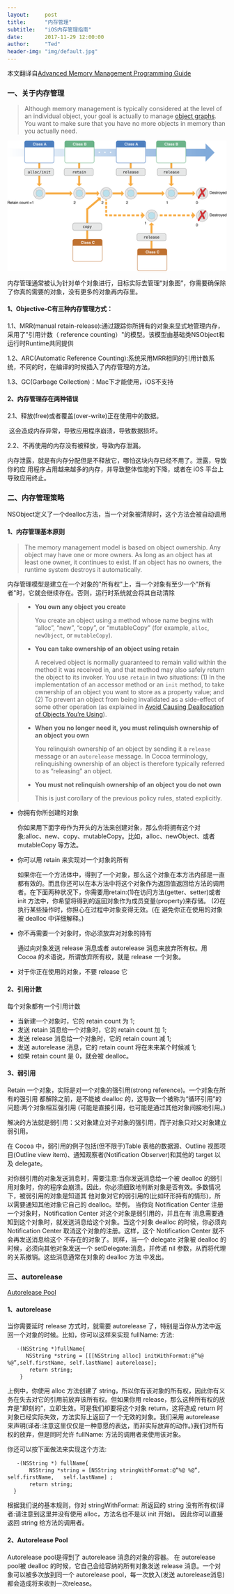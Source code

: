 ```yaml
---
layout:     post
title:      "内存管理"
subtitle:   "iOS内存管理指南"
date:       2017-11-29 12:00:00
author:     "Ted"
header-img: "img/default.jpg"
---
```


本文翻译自[Advanced Memory Management Programming Guide](https://developer.apple.com/library/content/documentation/Cocoa/Conceptual/MemoryMgmt/Articles/MemoryMgmt.html#//apple_ref/doc/uid/10000011i)

### 一、关于内存管理

> Although memory management is typically considered at the level of an individual object, your goal is actually to manage [object graphs](). You want to make sure that you have no more objects in memory than you actually need.

![img](/img/Simple_2/02.png)

内存管理通常被认为针对单个对象进行，目标实际去管理“对象图”，你需要确保除了你真的需要的对象，没有更多的对象再内存里。

#### 1、Objective-C有三种内存管理方式：

1.1、MRR(manual retain-release):通过跟踪你所拥有的对象来显式地管理内存，采用了"引用计数（ reference counting）"的模型。该模型由基础类NSObject和运行时Runtime共同提供

1.2、ARC(Automatic Reference Counting):系统采用MRR相同的引用计数系统，不同的时，在编译的时候插入了内存管理的方法。

1.3、GC(Garbage Collection)：Mac下才能使用，iOS不支持

#### 2、内存管理存在两种错误

2.1、释放(free)或者覆盖(over-write)正在使用中的数据。

​	这会造成内存异常，导致应用程序崩溃，导致数据损坏。

2.2、不再使用的内存没有被释放，导致内存泄漏。

​	内存泄露，就是有内存分配但是不释放它，哪怕这块内存已经不用了。泄露，导致你的应 用程序占用越来越多的内存，并导致整体性能的下降，或者在 iOS 平台上导致应用终止。

### 二、内存管理策略

NSObject定义了一个dealloc方法，当一个对象被清除时，这个方法会被自动调用

#### 1、内存管理基本原则

> The memory management model is based on object ownership. Any object may have one or more owners. As long as an object has at least one owner, it continues to exist. If an object has no owners, the runtime system destroys it automatically.

内存管理模型是建立在一个对象的"所有权"上，当一个对象有至少一个"所有者"时，它就会继续存在。否则，运行时系统就会将其自动清除

> - **You own any object you create**
>
>   You create an object using a method whose name begins with “alloc”, “new”, “copy”, or “mutableCopy” (for example, `alloc`, `newObject`, or `mutableCopy`).
>
> - **You can take ownership of an object using retain**
>
>   A received object is normally guaranteed to remain valid within the method it was received in, and that method may also safely return the object to its invoker. You use `retain` in two situations: (1) In the implementation of an accessor method or an `init` method, to take ownership of an object you want to store as a property value; and (2) To prevent an object from being invalidated as a side-effect of some other operation (as explained in [Avoid Causing Deallocation of Objects You’re Using](https://developer.apple.com/library/content/documentation/Cocoa/Conceptual/MemoryMgmt/Articles/mmPractical.html#//apple_ref/doc/uid/20000043-1000922)).
>
> - **When you no longer need it, you must relinquish ownership of an object you own**
>
>   You relinquish ownership of an object by sending it a `release` message or an `autorelease` message. In Cocoa terminology, relinquishing ownership of an object is therefore typically referred to as “releasing” an object.
>
> - **You must not relinquish ownership of an object you do not own**
>
>   This is just corollary of the previous policy rules, stated explicitly.

- 你拥有你所创建的对象

  你如果用下面字母作为开头的方法来创建对象，那么你将拥有这个对象:alloc、new、copy、mutableCopy。比如，alloc、newObject、或者 mutableCopy 等方法。

- 你可以用 retain 来实现对一个对象的所有

  如果你在一个方法体中，得到了一个对象，那么这个对象在本方法内部是一直都有效的。而且你还可以在本方法中将这个对象作为返回值返回给方法的调用者。在下面两种状况下，你需要用retain:(1)在访问方法(getter、setter)或者 init 方法中，你希望将得到的返回对象作为成员变量(property)来存储。 (2)在执行某些操作时，你担心在过程中对象变得无效。(在 避免你正在使用的对象被 dealloc 中详细解释。)

- 你不再需要一个对象时，你必须放弃对对象的持有

  通过向对象发送 release 消息或者 autorelease 消息来放弃所有权。用 Cocoa 的术语说，所谓放弃所有权，就是 release 一个对象。

- 对于你正在使用的对象，不要 release 它

#### 2、引用计数

每个对象都有一个引用计数

-    当新建一个对象时，它的 retain count 为 1;
-    发送 retain 消息给一个对象时，它的 retain count 加 1;
-    发送 release 消息给一个对象时，它的 retain count 减 1;
-    发送 autorelease 消息，它的 retain count 将在未来某个时候减 1;
-    如果 retain count 是 0，就会被 dealloc。

#### 3、弱引用

Retain 一个对象，实际是对一个对象的强引用(strong reference)。一个对象在所有的强引用 都解除之前，是不能被 dealloc 的，这导致一个被称为“循环引用”的问题:两个对象相互强引用 (可能是直接引用，也可能是通过其他对象间接地引用。)

解决的方法就是弱引用：父对象建立对子对象的强引用，而子对象只对父对象建立弱引用。

在 Cocoa 中，弱引用的例子包括(但不限于)Table 表格的数据源、Outline 视图项目(Outline view item)、通知观察者(Notification Observer)和其他的 target 以及 delegate。

对你弱引用的对象发送消息时，需要注意:当你发送消息给一个被 dealloc 的弱引用对象时，你的程序会崩溃。因此，你必须细致地判断对象是否有效。多数情况下，被弱引用的对象是知道其 他对象对它的弱引用的(比如环形持有的情形)，所以需要通知其他对象它自己的 dealloc。举例， 当你向 Notification Center 注册一个对象时，Notification Center 对这个对象是弱引用的，并且在有 消息需要通知到这个对象时，就发送消息给这个对象。当这个对象 dealloc 的时候，你必须向 Notification Center 取消这个对象的注册。这样，这个 Notification Center 就不会再发送消息给这个 不存在的对象了。同样，当一个 delegate 对象被 dealloc 的时候，必须向其他对象发送一个 setDelegate:消息，并传递 nil 参数，从而将代理的关系撤销。这些消息通常在对象的 dealloc 方法 中发出。

### 三、autorelease

[Autorelease Pool](https://developer.apple.com/library/content/documentation/Cocoa/Conceptual/MemoryMgmt/Articles/mmAutoreleasePools.html#//apple_ref/doc/uid/20000047-CJBFBEDI)

#### 1、autorelease

当你需要延时 release 方式时，就需要 autorelease 了，特别是当你从方法中返回一个对象的时候。比如，你可以这样来实现 fullName: 方法:

```
   -(NSString *)fullName{
      NSString *string = [[[NSString alloc] initWithFormat:@”%@ %@”,self.firstName, self.lastName] autorelease];
       return string;
    }
```

上例中，你使用 alloc 方法创建了 string，所以你有该对象的所有权，因此你有义务在失去对它的引用前放弃该所有权。但如果你用 release，那么这种所有权的放弃是“即刻的”，立即生效。可是我们却要将这个对象 return，这将造成 return 时对象已经实际失效，方法实际上返回了一个无效的对象。我们采用 autorelease 来声明(译者:注意这里仅仅是一种意愿的表达，而非实际放弃的动作。)我们对所有权的放弃，但是同时允许 fullName: 方法的调用者来使用该对象。

你还可以按下面做法来实现这个方法:

```
   -(NSString *) fullName{
       NSString *string = [NSString stringWithFormat:@”%@ %@”, self.firstName,   self.lastName] ;
       return string;
  }
```

根据我们说的基本规则，你对 stringWithFormat: 所返回的 string 没有所有权(译者:请注意到这里并没有使用 alloc，方法名也不是以 init 开始)。 因此你可以直接返回 string 给方法的调用者。

#### 2、Autorelease Pool

Autorelease pool是得到了 autorelease 消息的对象的容器。 在 autorelease pool被 dealloc 的时候，它自己会给容纳的所有对象发送 release 消息。一个对象可以被多次放到同一个 autorelease pool，每一次放入(发送 autorelease消息)都会造成将来收到一次release。